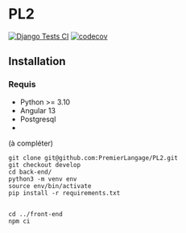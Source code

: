 
# PL2

[![Django Tests CI](https://github.com/PremierLangage/PL2/actions/workflows/django.yml/badge.svg)](https://github.com/PremierLangage/PL2/actions/workflows/django.yml)
[![codecov](https://codecov.io/gh/PremierLangage/PL2/branch/develop/graph/badge.svg)](https://codecov.io/gh/PremierLangage/PL2)


## Installation 

### Requis
- Python >= 3.10
- Angular 13
- Postgresql
- 
(à compléter)

    git clone git@github.com:PremierLangage/PL2.git
    git checkout develop
    cd back-end/ 
    python3 -m venv env
    source env/bin/activate
    pip install -r requirements.txt


    cd ../front-end
    npm ci
